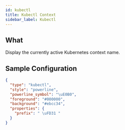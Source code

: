 ```yaml
---
id: kubectl
title: Kubectl Context
sidebar_label: Kubectl
---
```


## What

Display the currently active Kubernetes context name.

## Sample Configuration

```json
{
  "type": "kubectl",
  "style": "powerline",
  "powerline_symbol": "\uE0B0",
  "foreground": "#000000",
  "background": "#ebcc34",
  "properties": {
    "prefix": " \uFD31 "
  }
}
```
